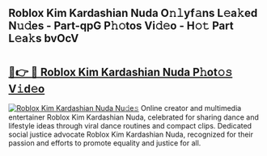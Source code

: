 ## Roblox Kim Kardashian Nuda O𝚗𝚕yf𝚊ns L𝚎a𝚔ed N𝚞𝚍es - Part-qpG P𝚑𝚘tos Vi𝚍𝚎o - H𝚘𝚝 Part L𝚎a𝚔s bvOcV

# <h2><a href="http://kfd23jl.oniu.top/?m=Roblox+Kim+Kardashian+Nuda">🔗👉 🔴 Roblox Kim Kardashian Nuda P𝚑ot𝚘𝚜 V𝚒d𝚎o</a></h2>

[![Roblox Kim Kardashian Nuda Nu𝚍e𝚜](https://i.imgur.com/0qMVB7G.gif)](http://kfd23jl.oniu.top/?m=Roblox+Kim+Kardashian+Nuda)
Online creator and multimedia entertainer Roblox Kim Kardashian Nuda, celebrated for sharing dance and lifestyle ideas through viral dance routines and compact clips. Dedicated social justice advocate Roblox Kim Kardashian Nuda, recognized for their passion and efforts to promote equality and justice for all.  
